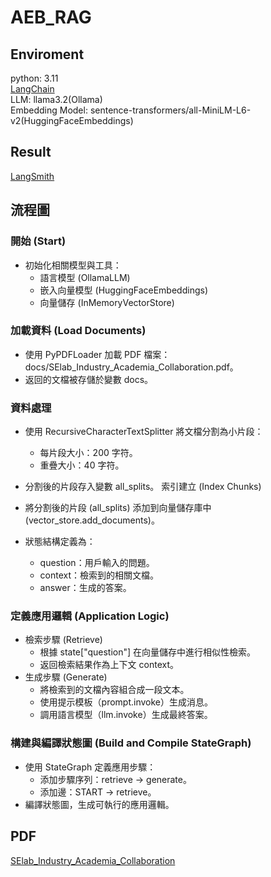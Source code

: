 # AEB_RAG

## Enviroment

python: 3.11  
[LangChain](https://python.langchain.com/docs/introduction/)  
LLM: llama3.2(Ollama)  
Embedding Model: sentence-transformers/all-MiniLM-L6-v2(HuggingFaceEmbeddings)

## Result

[LangSmith](https://smith.langchain.com/public/dd752483-5f14-4f76-8336-29d35ae12802/r)

## 流程圖

### 開始 (Start)

- 初始化相關模型與工具：
  - 語言模型 (OllamaLLM)
  - 嵌入向量模型 (HuggingFaceEmbeddings)
  - 向量儲存 (InMemoryVectorStore)

### 加載資料 (Load Documents)

- 使用 PyPDFLoader 加載 PDF 檔案：docs/SElab_Industry_Academia_Collaboration.pdf。
- 返回的文檔被存儲於變數 docs。

### 資料處理

- 使用 RecursiveCharacterTextSplitter 將文檔分割為小片段：
  - 每片段大小：200 字符。
  - 重疊大小：40 字符。
- 分割後的片段存入變數 all_splits。
  索引建立 (Index Chunks)

- 將分割後的片段 (all_splits) 添加到向量儲存庫中 (vector_store.add_documents)。

- 狀態結構定義為：
  - question：用戶輸入的問題。
  - context：檢索到的相關文檔。
  - answer：生成的答案。

### 定義應用邏輯 (Application Logic)

- 檢索步驟 (Retrieve)
  - 根據 state["question"] 在向量儲存中進行相似性檢索。
  - 返回檢索結果作為上下文 context。
- 生成步驟 (Generate)
  - 將檢索到的文檔內容組合成一段文本。
  - 使用提示模板（prompt.invoke）生成消息。
  - 調用語言模型（llm.invoke）生成最終答案。

### 構建與編譯狀態圖 (Build and Compile StateGraph)

- 使用 StateGraph 定義應用步驟：
  - 添加步驟序列：retrieve -> generate。
  - 添加邊：START -> retrieve。
- 編譯狀態圖，生成可執行的應用邏輯。

## PDF

[SElab_Industry_Academia_Collaboration](https://smith.langchain.com/public/4313b067-7883-4c73-b8f8-281d7ad9ba74/r)
